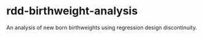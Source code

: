 # rdd-birthweight-analysis
An analysis of new born birthweights using regression design discontinuity. 
